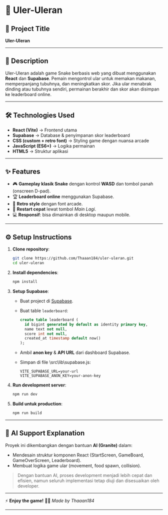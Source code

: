 # 🐍 Uler-Uleran

## 📌 Project Title

**Uler-Uleran**

---

## 📝 Description

Uler-Uleran adalah game Snake berbasis web yang dibuat menggunakan **React** dan **Supabase**.
Pemain mengontrol ular untuk memakan makanan, memperpanjang tubuhnya, dan meningkatkan skor.
Jika ular menabrak dinding atau tubuhnya sendiri, permainan berakhir dan skor akan disimpan ke leaderboard online.

---

## 🛠️ Technologies Used

* **React (Vite)** → Frontend utama
* **Supabase** → Database & penyimpanan skor leaderboard
* **CSS (custom + retro font)** → Styling game dengan nuansa arcade
* **JavaScript (ES6+)** → Logika permainan
* **HTML5** → Struktur aplikasi

---

## ✨ Features

* 🎮 **Gameplay klasik Snake** dengan kontrol **WASD** dan tombol panah (onscreen D-pad).
* 🏆 **Leaderboard online** menggunakan Supabase.
* 🎨 **Retro style** dengan font arcade.
* 🔁 **Restart cepat** lewat tombol *Main Lagi*.
* 💻 **Responsif**: bisa dimainkan di desktop maupun mobile.

---

## ⚙️ Setup Instructions

1. **Clone repository**:

   ```bash
   git clone https://github.com/Thaaan184/uler-uleran.git
   cd uler-uleran
   ```

2. **Install dependencies**:

   ```bash
   npm install
   ```

3. **Setup Supabase**:

   * Buat project di [Supabase](https://supabase.com/).
   * Buat table `leaderboard`:

     ```sql
     create table leaderboard (
       id bigint generated by default as identity primary key,
       name text not null,
       score int not null,
       created_at timestamp default now()
     );
     ```
   * Ambil **anon key** & **API URL** dari dashboard Supabase.
   * Simpan di file \src\lib\supabase.js:

     ```
     VITE_SUPABASE_URL=your-url
     VITE_SUPABASE_ANON_KEY=your-anon-key
     ```

4. **Run development server**:

   ```bash
   npm run dev
   ```

5. **Build untuk production**:

   ```bash
   npm run build
   ```

---

## 🤖 AI Support Explanation

Proyek ini dikembangkan dengan bantuan **AI (Granite)** dalam:

* Mendesain struktur komponen React (StartScreen, GameBoard, GameOverScreen, Leaderboard).
* Membuat logika game ular (movement, food spawn, collision).

> Dengan bantuan AI, proses development menjadi lebih cepat dan efisien, namun seluruh implementasi tetap diuji dan disesuaikan oleh developer.

---

⚡ **Enjoy the game!**
👨‍💻 *Made by Thaaan184*

---